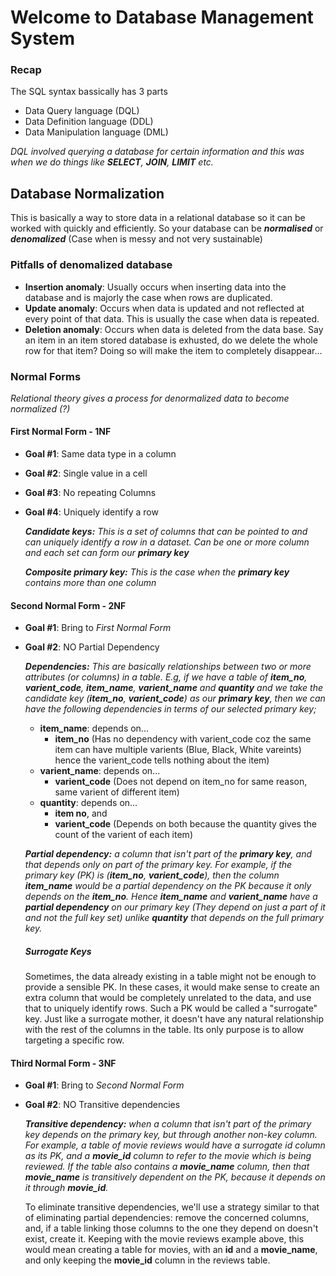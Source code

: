 # Welcome to Database Management System

### Recap
The SQL syntax bassically has 3 parts
* Data Query language (DQL)
* Data Definition language (DDL)
* Data Manipulation language (DML)

*DQL involved querying a database for certain information and this was when we do things like **SELECT**, __JOIN__, **LIMIT** etc.*

## Database Normalization
This is basically a way to store data in a relational database so it can be worked with quickly and efficiently. So your database can be ***normalised*** or ***denomalized*** (Case when is messy and not very sustainable)

### Pitfalls of denomalized database
* **Insertion anomaly**: Usually occurs when inserting data into the database and is majorly the case when rows are duplicated.
* **Update anomaly**: Occurs when data is updated and not reflected at every point of that data. This is usually the case when data is repeated.
* **Deletion anomaly**: Occurs when data is deleted from the data base. Say an item in an item stored database is exhusted, do we delete the whole row for that item? Doing so will make the item to completely disappear...

### Normal Forms
_Relational theory gives a process for denormalized data to become normalized (?)_ 

#### First Normal Form - 1NF
* **Goal #1**: Same data type in a column
* **Goal #2**: Single value in a cell
* **Goal #3**: No repeating Columns
* **Goal #4**: Uniquely identify a row

  ***Candidate keys:*** *This is a set of columns that can be pointed to and can uniquely identify a row in a dataset. Can be one or more column and each set can form our __primary key__*

  ***Composite primary key:*** *This is the case when the __primary key__ contains more than one column*

#### Second Normal Form - 2NF
* **Goal #1**: Bring to *First Normal Form*
* **Goal #2**: NO Partial Dependency

  ***Dependencies:*** *This are basically relationships between two or more attributes (or columns) in a table. E.g, if we have a table of **item_no**, **varient_code**, **item_name**, **varient_name** and **quantity** and we take the candidate key (**item_no**, **varient_code**) as our **primary key**, then we can have the following dependencies in terms of our selected primary key;*
  * **item_name**: depends on...
    * **item_no** (Has no dependency with varient_code coz the same item can have multiple varients (Blue, Black, White vareints) hence the varient_code tells nothing about the item)
  * **varient_name**: depends on...
    * **varient_code** (Does not depend on item_no for same reason, same varient of different item)
  * **quantity**: depends on...
    * **item no**, and
    * **varient_code** (Depends on both because the quantity gives the count of the varient of each item)

  ***Partial dependency:*** *a column that isn't part of the **primary key**, and that depends only on part of the primary key. For example, if the primary key (PK) is (**item_no**, **varient_code**), then the column **item_name** would be a partial dependency on the PK because it only depends on the **item_no**. Hence  **item_name** and **varient_name** have a **partial dependency** on our primary key (They depend on just a part of it and not the full key set) unlike **quantity** that depends on the full primary key.*

  ##### Surrogate Keys
  Sometimes, the data already existing in a table might not be enough to provide a sensible PK. In these cases, it would make sense to create an extra column that would be completely unrelated to the data, and use that to uniquely identify rows. Such a PK would be called a "surrogate" key. Just like a surrogate mother, it doesn't have any natural relationship with the rest of the columns in the table. Its only purpose is to allow targeting a specific row.

#### Third Normal Form - 3NF
* **Goal #1**: Bring to _Second Normal Form_
* **Goal #2**: NO Transitive dependencies

  ***Transitive dependency:*** *when a column that isn't part of the primary key depends on the primary key, but through another non-key column. For example, a table of movie reviews would have a surrogate id column as its PK, and a __movie_id__ column to refer to the movie which is being reviewed. If the table also contains a __movie_name__ column, then that __movie_name__ is transitively dependent on the PK, because it depends on it through __movie_id__.*

  To eliminate transitive dependencies, we'll use a strategy similar to that of eliminating partial dependencies: remove the concerned columns, and, if a table linking those columns to the one they depend on doesn't exist, create it. Keeping with the movie reviews example above, this would mean creating a table for movies, with an __id__ and a __movie_name__, and only keeping the __movie_id__ column in the reviews table.